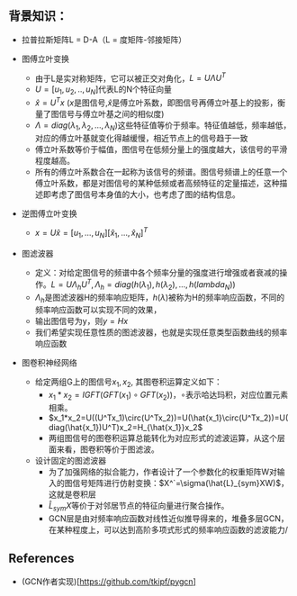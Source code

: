 ## 背景知识：

- 拉普拉斯矩阵L = D-A（L = 度矩阵-邻接矩阵）

- 图傅立叶变换
  - 由于L是实对称矩阵，它可以被正交对角化，$L=U \Lambda U^{T}$
  - $U=[u_1, u_2, .., u_N]$代表L的N个特征向量
  - $\hat{x}=U^{T} x$ ($x$是图信号,$\hat{x}$是傅立叶系数，即图信号再傅立叶基上的投影，衡量了图信号与傅立叶基之间的相似度)
  - $\Lambda = diag(\lambda_1, \lambda_2, ..., \lambda_N)$这些特征值等价于频率。特征值越低，频率越低，对应的傅立叶基就变化得越缓慢，相近节点上的信号趋于一致
  - 傅立叶系数等价于幅值，图信号在低频分量上的强度越大，该信号的平滑程度越高。
  - 所有的傅立叶系数合在一起称为该信号的频谱。图信号频谱上的任意一个傅立叶系数，都是对图信号的某种低频或者高频特征的定量描述，这种描述即考虑了图信号本身值的大小，也考虑了图的结构信息。
- 逆图傅立叶变换
  - $x=U \hat{x}=\left[u_{1}, \ldots, u_{N}\right]\left[\hat{x}_{1}, \ldots, \hat{x}_{N}\right]^{T}$
- 图滤波器
  - 定义：对给定图信号的频谱中各个频率分量的强度进行增强或者衰减的操作。$L=U \Lambda_h U^{T}, \Lambda_h = diag(h(\lambda_1), h(\lambda_2), ..., h(lambda_N))$
  - $\Lambda_h$是图滤波器H的频率响应矩阵，$h(\lambda)$被称为H的频率响应函数，不同的频率响应函数可以实现不同的效果，
  - 输出图信号为y，则$y=Hx$
  - 我们希望实现任意性质的图滤波器，也就是实现任意类型函数曲线的频率响应函数
- 图卷积神经网络
  - 给定两组G上的图信号$x_1, x_2$, 其图卷积运算定义如下：
    - $x_1*x_2=IGFT(GFT(x_1)\circ GFT(x_2))$，$\circ$表示哈达玛积，对应位置元素相乘。
    - $x_1*x_2=U((U^Tx_1)\circ(U^Tx_2))=U(\hat{x_1}\circ(U^Tx_2))=U(diag(\hat{x_1})U^T)x_2=H_{\hat{x_1}}x_2$
    - 两组图信号的图卷积运算总能转化为对应形式的滤波运算，从这个层面来看，图卷积等价于图滤波。
  - 设计固定的图滤波器
    - 为了加强网络的拟合能力，作者设计了一个参数化的权重矩阵W对输入的图信号矩阵进行仿射变换：$X^`=\sigma(\hat{L}_{sym}XW)$，这就是卷积层
    - $\hat{L}_{sym}X$等价于对邻居节点的特征向量进行聚合操作。
    - GCN层是由对频率响应函数对线性近似推导得来的，堆叠多层GCN，在某种程度上，可以达到高阶多项式形式的频率响应函数的滤波能力/


## References
- (GCN作者实现)[https://github.com/tkipf/pygcn]